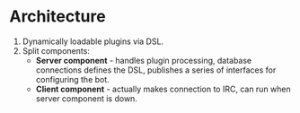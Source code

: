 Architecture
============
1. Dynamically loadable plugins via DSL.
2. Split components:
    - **Server component** - handles plugin processing, database connections
      defines the DSL, publishes a series of interfaces for configuring the
      bot.
    - **Client component** - actually makes connection to IRC, can run when
      server component is down.
